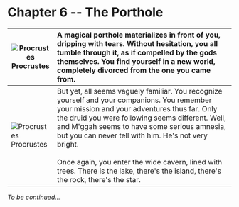 # Chapter 6 -- The Porthole

| ![Procrustes](https://cdn.discordapp.com/avatars/464655068793143296/787ab4f674b7eca0a232c82497ccfa25.webp?size=128)<br>Procrustes | A magical porthole materializes in front of you, dripping with tears.  Without hesitation, you all tumble through it, as if compelled by the gods themselves.  You find yourself in a new world, completely divorced from the one you came from. | 
| --- | :--- |   
| ![Procrustes](https://cdn.discordapp.com/avatars/464655068793143296/787ab4f674b7eca0a232c82497ccfa25.webp?size=128)<br>Procrustes | But yet, all seems vaguely familiar.  You recognize yourself and your companions.  You remember your mission and your adventures thus far.  Only the druid you were following seems different.  Well, and M'ggah seems to have some serious amnesia, but you can never tell with him.  He's not very bright.<br><br>Once again, you enter the wide cavern, lined with trees.  There is the lake, there's the island, there's the rock, there's the star. | 


_To be continued..._
